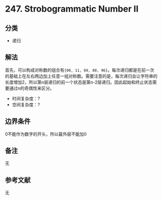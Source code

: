 # 247. Strobogrammatic Number II

## 分类
* 递归

## 解法
首先，可以构成对称数的组合有`{00, 11, 69, 88, 96}`。每次递归都是在前一次的基础上在左右两边加上任意一组对称数。需要注意的是，每次递归会让字符串的长度增加2，所以第n层递归的前一个状态是第n-2层递归。因此起始和终止状态需要通过n的奇偶性来区分。

* 时间复杂度：?
* 空间复杂度：?

## 边界条件
0不能作为数字的开头，所以最外层不能加0

## 备注
无

## 参考文献
无